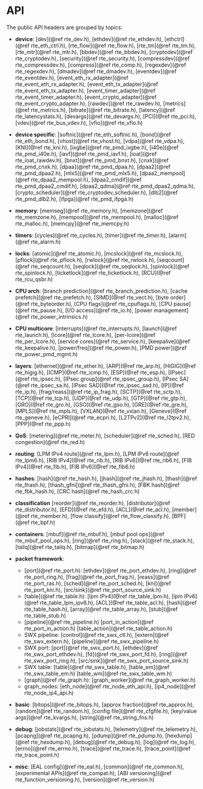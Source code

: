 API
===

<!--
  SPDX-License-Identifier: BSD-3-Clause
  Copyright(c) 2013-2017 6WIND S.A.
-->

The public API headers are grouped by topics:

- **device**:
  [dev](@ref rte_dev.h),
  [ethdev](@ref rte_ethdev.h),
  [ethctrl](@ref rte_eth_ctrl.h),
  [rte_flow](@ref rte_flow.h),
  [rte_tm](@ref rte_tm.h),
  [rte_mtr](@ref rte_mtr.h),
  [bbdev](@ref rte_bbdev.h),
  [cryptodev](@ref rte_cryptodev.h),
  [security](@ref rte_security.h),
  [compressdev](@ref rte_compressdev.h),
  [compress](@ref rte_comp.h),
  [regexdev](@ref rte_regexdev.h),
  [dmadev](@ref rte_dmadev.h),
  [eventdev](@ref rte_eventdev.h),
  [event_eth_rx_adapter](@ref rte_event_eth_rx_adapter.h),
  [event_eth_tx_adapter](@ref rte_event_eth_tx_adapter.h),
  [event_timer_adapter](@ref rte_event_timer_adapter.h),
  [event_crypto_adapter](@ref rte_event_crypto_adapter.h),
  [rawdev](@ref rte_rawdev.h),
  [metrics](@ref rte_metrics.h),
  [bitrate](@ref rte_bitrate.h),
  [latency](@ref rte_latencystats.h),
  [devargs](@ref rte_devargs.h),
  [PCI](@ref rte_pci.h),
  [vdev](@ref rte_bus_vdev.h),
  [vfio](@ref rte_vfio.h)

- **device specific**:
  [softnic](@ref rte_eth_softnic.h),
  [bond](@ref rte_eth_bond.h),
  [vhost](@ref rte_vhost.h),
  [vdpa](@ref rte_vdpa.h),
  [KNI](@ref rte_kni.h),
  [ixgbe](@ref rte_pmd_ixgbe.h),
  [i40e](@ref rte_pmd_i40e.h),
  [iavf](@ref rte_pmd_iavf.h),
  [ioat](@ref rte_ioat_rawdev.h),
  [bnxt](@ref rte_pmd_bnxt.h),
  [cnxk](@ref rte_pmd_cnxk.h),
  [dpaa](@ref rte_pmd_dpaa.h),
  [dpaa2](@ref rte_pmd_dpaa2.h),
  [mlx5](@ref rte_pmd_mlx5.h),
  [dpaa2_mempool](@ref rte_dpaa2_mempool.h),
  [dpaa2_cmdif](@ref rte_pmd_dpaa2_cmdif.h),
  [dpaa2_qdma](@ref rte_pmd_dpaa2_qdma.h),
  [crypto_scheduler](@ref rte_cryptodev_scheduler.h),
  [dlb2](@ref rte_pmd_dlb2.h),
  [ifpga](@ref rte_pmd_ifpga.h)

- **memory**:
  [memseg](@ref rte_memory.h),
  [memzone](@ref rte_memzone.h),
  [mempool](@ref rte_mempool.h),
  [malloc](@ref rte_malloc.h),
  [memcpy](@ref rte_memcpy.h)

- **timers**:
  [cycles](@ref rte_cycles.h),
  [timer](@ref rte_timer.h),
  [alarm](@ref rte_alarm.h)

- **locks**:
  [atomic](@ref rte_atomic.h),
  [mcslock](@ref rte_mcslock.h),
  [pflock](@ref rte_pflock.h),
  [rwlock](@ref rte_rwlock.h),
  [seqcount](@ref rte_seqcount.h),
  [seqlock](@ref rte_seqlock.h),
  [spinlock](@ref rte_spinlock.h),
  [ticketlock](@ref rte_ticketlock.h),
  [RCU](@ref rte_rcu_qsbr.h)

- **CPU arch**:
  [branch prediction](@ref rte_branch_prediction.h),
  [cache prefetch](@ref rte_prefetch.h),
  [SIMD](@ref rte_vect.h),
  [byte order](@ref rte_byteorder.h),
  [CPU flags](@ref rte_cpuflags.h),
  [CPU pause](@ref rte_pause.h),
  [I/O access](@ref rte_io.h),
  [power management](@ref rte_power_intrinsics.h)

- **CPU multicore**:
  [interrupts](@ref rte_interrupts.h),
  [launch](@ref rte_launch.h),
  [lcore](@ref rte_lcore.h),
  [per-lcore](@ref rte_per_lcore.h),
  [service cores](@ref rte_service.h),
  [keepalive](@ref rte_keepalive.h),
  [power/freq](@ref rte_power.h),
  [PMD power](@ref rte_power_pmd_mgmt.h)

- **layers**:
  [ethernet](@ref rte_ether.h),
  [ARP](@ref rte_arp.h),
  [HIGIG](@ref rte_higig.h),
  [ICMP](@ref rte_icmp.h),
  [ESP](@ref rte_esp.h),
  [IPsec](@ref rte_ipsec.h),
  [IPsec group](@ref rte_ipsec_group.h),
  [IPsec SA](@ref rte_ipsec_sa.h),
  [IPsec SAD](@ref rte_ipsec_sad.h),
  [IP](@ref rte_ip.h),
  [frag/reass](@ref rte_ip_frag.h),
  [SCTP](@ref rte_sctp.h),
  [TCP](@ref rte_tcp.h),
  [UDP](@ref rte_udp.h),
  [GTP](@ref rte_gtp.h),
  [GRO](@ref rte_gro.h),
  [GSO](@ref rte_gso.h),
  [GRE](@ref rte_gre.h),
  [MPLS](@ref rte_mpls.h),
  [VXLAN](@ref rte_vxlan.h),
  [Geneve](@ref rte_geneve.h),
  [eCPRI](@ref rte_ecpri.h),
  [L2TPv2](@ref rte_l2tpv2.h),
  [PPP](@ref rte_ppp.h)

- **QoS**:
  [metering](@ref rte_meter.h),
  [scheduler](@ref rte_sched.h),
  [RED congestion](@ref rte_red.h)

- **routing**:
  [LPM IPv4 route](@ref rte_lpm.h),
  [LPM IPv6 route](@ref rte_lpm6.h),
  [RIB IPv4](@ref rte_rib.h),
  [RIB IPv6](@ref rte_rib6.h),
  [FIB IPv4](@ref rte_fib.h),
  [FIB IPv6](@ref rte_fib6.h)

- **hashes**:
  [hash](@ref rte_hash.h),
  [jhash](@ref rte_jhash.h),
  [thash](@ref rte_thash.h),
  [thash_gfni](@ref rte_thash_gfni.h),
  [FBK hash](@ref rte_fbk_hash.h),
  [CRC hash](@ref rte_hash_crc.h)

- **classification**
  [reorder](@ref rte_reorder.h),
  [distributor](@ref rte_distributor.h),
  [EFD](@ref rte_efd.h),
  [ACL](@ref rte_acl.h),
  [member](@ref rte_member.h),
  [flow classify](@ref rte_flow_classify.h),
  [BPF](@ref rte_bpf.h)

- **containers**:
  [mbuf](@ref rte_mbuf.h),
  [mbuf pool ops](@ref rte_mbuf_pool_ops.h),
  [ring](@ref rte_ring.h),
  [stack](@ref rte_stack.h),
  [tailq](@ref rte_tailq.h),
  [bitmap](@ref rte_bitmap.h)

- **packet framework**:
  * [port](@ref rte_port.h):
    [ethdev](@ref rte_port_ethdev.h),
    [ring](@ref rte_port_ring.h),
    [frag](@ref rte_port_frag.h),
    [reass](@ref rte_port_ras.h),
    [sched](@ref rte_port_sched.h),
    [kni](@ref rte_port_kni.h),
    [src/sink](@ref rte_port_source_sink.h)
  * [table](@ref rte_table.h):
    [lpm IPv4](@ref rte_table_lpm.h),
    [lpm IPv6](@ref rte_table_lpm_ipv6.h),
    [ACL](@ref rte_table_acl.h),
    [hash](@ref rte_table_hash.h),
    [array](@ref rte_table_array.h),
    [stub](@ref rte_table_stub.h)
  * [pipeline](@ref rte_pipeline.h)
    [port_in_action](@ref rte_port_in_action.h)
    [table_action](@ref rte_table_action.h)
  * SWX pipeline:
    [control](@ref rte_swx_ctl.h),
    [extern](@ref rte_swx_extern.h),
    [pipeline](@ref rte_swx_pipeline.h)
  * SWX port:
    [port](@ref rte_swx_port.h),
    [ethdev](@ref rte_swx_port_ethdev.h),
    [fd](@ref rte_swx_port_fd.h),
    [ring](@ref rte_swx_port_ring.h),
    [src/sink](@ref rte_swx_port_source_sink.h)
  * SWX table:
    [table](@ref rte_swx_table.h),
    [table_em](@ref rte_swx_table_em.h)
    [table_wm](@ref rte_swx_table_wm.h)
  * [graph](@ref rte_graph.h):
    [graph_worker](@ref rte_graph_worker.h)
  * graph_nodes:
    [eth_node](@ref rte_node_eth_api.h),
    [ip4_node](@ref rte_node_ip4_api.h)

- **basic**:
  [bitops](@ref rte_bitops.h),
  [approx fraction](@ref rte_approx.h),
  [random](@ref rte_random.h),
  [config file](@ref rte_cfgfile.h),
  [key/value args](@ref rte_kvargs.h),
  [string](@ref rte_string_fns.h)

- **debug**:
  [jobstats](@ref rte_jobstats.h),
  [telemetry](@ref rte_telemetry.h),
  [pcapng](@ref rte_pcapng.h),
  [pdump](@ref rte_pdump.h),
  [hexdump](@ref rte_hexdump.h),
  [debug](@ref rte_debug.h),
  [log](@ref rte_log.h),
  [errno](@ref rte_errno.h),
  [trace](@ref rte_trace.h),
  [trace_point](@ref rte_trace_point.h)

- **misc**:
  [EAL config](@ref rte_eal.h),
  [common](@ref rte_common.h),
  [experimental APIs](@ref rte_compat.h),
  [ABI versioning](@ref rte_function_versioning.h),
  [version](@ref rte_version.h)
